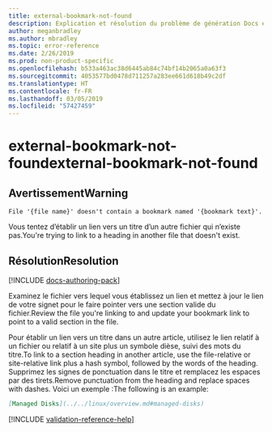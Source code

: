 ```yaml
---
title: external-bookmark-not-found
description: Explication et résolution du problème de génération Docs external-bookmark-not-found
author: meganbradley
ms.author: mbradley
ms.topic: error-reference
ms.date: 2/26/2019
ms.prod: non-product-specific
ms.openlocfilehash: b533a463ac38d6445ab84c74bf14b2065a0a63f3
ms.sourcegitcommit: 4053577bd0478d711257a283ee661d618b49c2df
ms.translationtype: HT
ms.contentlocale: fr-FR
ms.lasthandoff: 03/05/2019
ms.locfileid: "57427459"
---
```

# <a name="external-bookmark-not-found"></a><span data-ttu-id="5e16e-103">external-bookmark-not-found</span><span class="sxs-lookup"><span data-stu-id="5e16e-103">external-bookmark-not-found</span></span>

## <a name="warning"></a><span data-ttu-id="5e16e-104">Avertissement</span><span class="sxs-lookup"><span data-stu-id="5e16e-104">Warning</span></span>

`File '{file name}' doesn't contain a bookmark named '{bookmark text}'.`

<span data-ttu-id="5e16e-105">Vous tentez d’établir un lien vers un titre d’un autre fichier qui n’existe pas.</span><span class="sxs-lookup"><span data-stu-id="5e16e-105">You're trying to link to a heading in another file that doesn't exist.</span></span>

## <a name="resolution"></a><span data-ttu-id="5e16e-106">Résolution</span><span class="sxs-lookup"><span data-stu-id="5e16e-106">Resolution</span></span>

[!INCLUDE [docs-authoring-pack](includes/docs-authoring-pack.md)]

<span data-ttu-id="5e16e-107">Examinez le fichier vers lequel vous établissez un lien et mettez à jour le lien de votre signet pour le faire pointer vers une section valide du fichier.</span><span class="sxs-lookup"><span data-stu-id="5e16e-107">Review the file you're linking to and update your bookmark link to point to a valid section in the file.</span></span>

<span data-ttu-id="5e16e-108">Pour établir un lien vers un titre dans un autre article, utilisez le lien relatif à un fichier ou relatif à un site plus un symbole dièse, suivi des mots du titre.</span><span class="sxs-lookup"><span data-stu-id="5e16e-108">To link to a section heading in another article, use the file-relative or site-relative link plus a hash symbol, followed by the words of the heading.</span></span> <span data-ttu-id="5e16e-109">Supprimez les signes de ponctuation dans le titre et remplacez les espaces par des tirets.</span><span class="sxs-lookup"><span data-stu-id="5e16e-109">Remove punctuation from the heading and replace spaces with dashes.</span></span> <span data-ttu-id="5e16e-110">Voici un exemple :</span><span class="sxs-lookup"><span data-stu-id="5e16e-110">The following is an example:</span></span>

```markdown
[Managed Disks](../../linux/overview.md#managed-disks)
```

<!--make sure to add this file to your includes folder and verify the path-->
[!INCLUDE [validation-reference-help](includes/validation-reference-help.md)]
